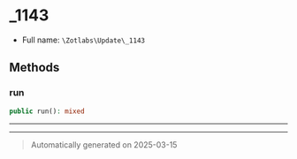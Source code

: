 
# _1143





* Full name: `\Zotlabs\Update\_1143`




## Methods


### run



```php
public run(): mixed
```












***


***
> Automatically generated on 2025-03-15
